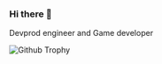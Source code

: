 ### Hi there 👋
Devprod engineer and Game developer 

<!--
**imcdo/imcdo** is a ✨ _special_ ✨ repository because its `README.md` (this file) appears on your GitHub profile.

Here are some ideas to get you started:

- 🔭 I’m currently working on ...
- 🌱 I’m currently learning ...
- 👯 I’m looking to collaborate on ...
- 🤔 I’m looking for help with ...
- 💬 Ask me about ...
- 📫 How to reach me: ...
- 😄 Pronouns: ...
- ⚡ Fun fact: ...

![Imcdo's GitHub stats](https://github-readme-stats.vercel.app/api?username=imcdo&hide=stars&include_all_commits&count_private=true&show_icons=true&theme=dracula)

![Imcdo's Language stats](https://github-readme-stats.vercel.app/api/top-langs/?username=imcdo&count_private=true&include_all_commits&count_private=true&layout=compact&theme=dracula)

![GitHub Streak](https://streak-stats.demolab.com/?user=imcdo&theme=dark)
-->
![Github Trophy](https://github-profile-trophy.vercel.app/?username=imcdo&theme=dracula)
